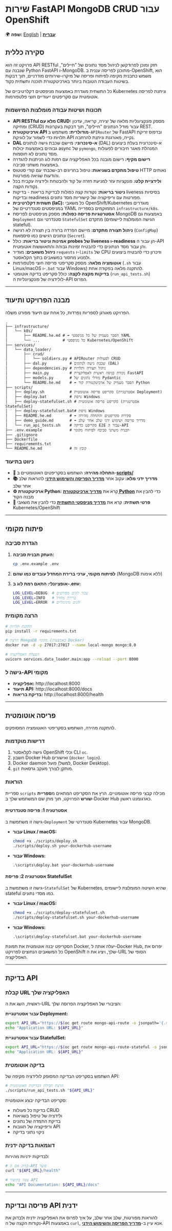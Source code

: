 # שירות FastAPI MongoDB CRUD עבור OpenShift

🌍 **שפה:** [English](README.md) | **[עברית](README.he.md)**

## סקירה כללית

פרויקט זה הוא API RESTful חזק ומוכן לפרודקשן לניהול מסד נתונים של "חיילים", שנבנה עם Python FastAPI ו-MongoDB. מתוכנן לפריסה עננית ב-OpenShift, הוא משמש כתבנית מקיפה לפיתוח ופריסה של מיקרו-שירותים מודרניים, תוך דבקות בשיטות העבודה הטובות ביותר בארכיטקטורת תוכנה ותשתית כקוד.

כל התשתית מוגדרת באמצעות מניפסטים דקלרטיביים של Kubernetes וניתנת לפריסה אוטומטית עם סקריפטים ייעודיים חוצי פלטפורמות.

### תכונות ושיטות עבודה מומלצות המיושמות

-   **API RESTful מלא עם CRUD:** מספק פונקציונליות מלאה של יצירה, קריאה, עדכון ומחיקה (CRUD) עבור מודל הנתונים "חיילים", תוך דבקות בעקרונות REST.
-   **ארכיטקטורת API מודולרית:** משתמש ב-`APIRouter` של FastAPI ובדפוס זריקת תלויות כדי לשמור על לוגיקת API נקייה, מאורגנת וניתנת להרחבה.
-   **DAL א-סינכרוני:** מיישם שכבת גישה לנתונים (DAL) א-סינכרונית בעלת ביצועים גבוהים באמצעות יכולות async של `pymongo`, המנהלת מאגר חיבורים לפעולות מסד נתונים לא חוסמות.
-   **רישום מקיף:** רישום מובנה בכל האפליקציה עם רמות לוג הניתנות להגדרה באמצעות משתני סביבה.
-   **טיפול מתקדם בשגיאות:** טיפול בחריגים רב-שכבתי עם קודי סטטוס HTTP נאותים והודעות שגיאה מפורטות.
-   **ולידציית קלט:** פונקציות עזר למניעת חזרה על קוד ולהבטחת ולידציה עקבית בכל נקודות הקצה.
-   **ניטור בריאות:** נקודות קצה כפולות לבדיקת בריאות - בדיקות liveness בסיסיות ובדיקות readiness מפורטות עם וריפיקציה של קישוריות מסד נתונים.
-   **תשתית דקלרטיבית (IaC):** כל משאבי OpenShift/Kubernetes מוגדרים במניפסטים סטנדרטיים של YAML הממוקמים בספרייה `infrastructure/k8s`.
-   **אסטרטגיות פריסה כפולות:** מספק מניפסטים לפריסת MongoDB באמצעות גם `Deployment` סטנדרטי וגם `StatefulSet` מתקדם (הגישה המומלצת ליישומים stateful).
-   **ניהול תצורה מתקדם:** מיישם הפרדה ברורה בין תצורה לא רגישה (`ConfigMap`) ונתונים רגישים כמו סיסמאות (`Secret`).
-   **אמינות וניטור בריאות:** כולל **probes של liveness ו-readiness** הן עבור ה-API והן עבור מסד הנתונים כדי להבטיח זמינות גבוהה והתאוששות אוטומטית.
-   **ניהול משאבים:** מגדיר `requests` ו-`limits` של CPU וזיכרון כדי להבטיח ביצועים ולמנוע מחסור במשאבים בתוך הקלאסטר.
-   **אוטומציה מלאה:** מספק סקריפטי פריסה חוצי פלטפורמות (`.sh` עבור Linux/macOS ו-`.bat` עבור Windows) להתקנה מלאה בפקודה אחת.
-   **בדיקות מקצה לקצה:** כולל סקריפט בדיקה אוטומטי (`run_api_tests.sh`) לולידציה של פונקציונליות ה-API הפרוס.

---

## מבנה הפרויקט ותיעוד

הפרויקט מאורגן לספריות נפרדות, כל אחת עם תיעוד מפורט משלה.

```
.
├── infrastructure/
│   └── k8s/
│       ├── README.he.md # ➡️ הסבר מעמיק של כל מניפסטי YAML
│       └── ...          # כל מניפסטי Kubernetes/OpenShift
├── services/
│   └── data_loader/
│       ├── crud/
│       │   └── soldiers.py # APIRouter לפעולות CRUD
│       ├── dal.py          # שכבת גישה לנתונים (DAL)
│       ├── dependencies.py # ניהול תצורה ותלויות
│       ├── main.py         # נקודת כניסה ראשית לאפליקציית FastAPI
│       ├── models.py       # מודלי נתונים של Pydantic
│       └── README.he.md    # ➡️ הסבר מעמיק של ארכיטקטורת קוד Python
├── scripts/
│   ├── deploy.sh           # סקריפט פריסה אוטומטית (אסטרטגיית Deployment)
│   ├── deploy.bat          # גרסת Windows
│   ├── deploy-statefulset.sh # סקריפט פריסה אוטומטית (אסטרטגיית StatefulSet)
│   ├── deploy-statefulset.bat# גרסת Windows
│   ├── README.he.md        # ➡️ סקירת סקריפטים והתחלה מהירה
│   ├── demo_guide.md       # ➡️ מדריך פריסה ושימוש ידני שלב אחר שלב
│   └── run_api_tests.sh    # סקריפט בדיקה E2E עבור ה-API
├── .env.example            # תבנית משתני סביבה לפיתוח מקומי
├── .gitignore
├── Dockerfile
├── requirements.txt
└── README.he.md            # קובץ זה
```

### ניווט בתיעוד

-   **🚀 התחלה מהירה:** השתמש בסקריפטים האוטומטיים ב-**[scripts/](./scripts/README.he.md)**
-   **📚 מדריך ידני מלא:** עקוב אחר **[מדריך הפריסה והשימוש הידני](scripts/demo_guide.he.md)** להוראות שלב אחר שלב
-   **⚙️ ארכיטקטורת Python:** קרא את **[מדריך ארכיטקטורת Python](./services/data_loader/README.he.md)** כדי להבין את מבנה הקוד
-   **🔧 פרטי תשתית:** קרא את **[מדריך מניפסטי התשתית](./infrastructure/k8s/README.he.md)** כדי להבין את משאבי Kubernetes/OpenShift

---

## פיתוח מקומי

### הגדרת סביבה
1. **העתק תבנית סביבה:**
   ```bash
   cp .env.example .env
   ```

2. **לפיתוח מקומי, ערכי ברירת המחדל עובדים כמו שהם** (MongoDB ללא אימות)

3. **אופציונלי: התאם רמת לוג ב-.env:**
   ```bash
   LOG_LEVEL=DEBUG  # עבור לוגים מפורטים
   LOG_LEVEL=INFO   # ברירת מחדל
   LOG_LEVEL=ERROR  # לוגים מינימליים
   ```

### הרצה מקומית
```bash
# התקנת תלויות
pip install -r requirements.txt

# הרצת MongoDB מקומי (באמצעות Docker)
docker run -d -p 27017:27017 --name local-mongo mongo:8.0

# הפעלת האפליקציה
uvicorn services.data_loader.main:app --reload --port 8000
```

### גישה ל-API מקומי
- **אפליקציה:** http://localhost:8000
- **תיעוד API:** http://localhost:8000/docs
- **בדיקת בריאות:** http://localhost:8000/health

---

## פריסה אוטומטית

להתקנה מהירה, השתמש בסקריפטי האוטומציה המסופקים.

### דרישות מוקדמות

1.  גישה לקלאסטר OpenShift וכלי CLI `oc`.
2.  חשבון Docker Hub ואישורים (`docker login`).
3.  Docker daemon פועל (למשל, Docker Desktop).
4.  `git` מותקן לצורך מעקב גרסאות.

### הוראות

ספריית `scripts` מכילה קבצי פריסה אוטומטיים. הרץ את הסקריפט המתאים מ**ספריית שורש** הפרויקט, תוך מתן שם המשתמש שלך ב-Docker Hub כארגומנט ראשון.

#### אסטרטגיה 1: פריסה סטנדרטית
גישה זו משתמשת ב-`Deployment` סטנדרטי של Kubernetes עבור MongoDB.

*   **עבור Linux / macOS:**
    ```bash
    chmod +x ./scripts/deploy.sh
    ./scripts/deploy.sh your-dockerhub-username
    ```

*   **עבור Windows:**
    ```batch
    .\scripts\deploy.bat your-dockerhub-username
    ```

#### אסטרטגיה 2: פריסת StatefulSet
גישה זו משתמשת ב-`StatefulSet` של Kubernetes, שהיא השיטה המומלצת ליישומים stateful כמו מסדי נתונים.

*   **עבור Linux / macOS:**
    ```bash
    chmod +x ./scripts/deploy-statefulset.sh
    ./scripts/deploy-statefulset.sh your-dockerhub-username
    ```

*   **עבור Windows:**
    ```batch
    .\scripts\deploy-statefulset.bat your-dockerhub-username
    ```

הסקריפט יבנה אוטומטית את תמונת Docker, יעלה אותה ל-Docker Hub, יפרוס את כל המשאבים הנחוצים לפרויקט OpenShift שלך, ויציג את ה-URL הסופי של האפליקציה.

---

## בדיקת API

### קבלת URL האפליקציה שלך
ראשית, השג את ה-URL הציבורי של האפליקציה הפרוסה שלך:

**עבור אסטרטגיית Deployment:**
```bash
export API_URL="https://$(oc get route mongo-api-route -o jsonpath='{.spec.host}')"
echo "Application URL: ${API_URL}"
```

**עבור אסטרטגיית StatefulSet:**
```bash
export API_URL="https://$(oc get route mongo-api-route-stateful -o jsonpath='{.spec.host}')"
echo "Application URL: ${API_URL}"
```

### בדיקה אוטומטית
השתמש בסקריפט הבדיקה המסופק לולידציה מקיפה של API:

```bash
# הרצת חבילת הבדיקות האוטומטית
./scripts/run_api_tests.sh "${API_URL}"
```

סקריפט הבדיקה יבצע אוטומטית:
- בדיקת כל פעולות CRUD
- ולידציה של טיפול בשגיאות
- בדיקת התמדה של נתונים
- וריפיקציה של תגובות API
- ניקוי נתוני בדיקה

### דוגמאות בדיקה ידנית
לבדיקות ידניות מהירות:

```bash
# בדוק אם ה-API פועל
curl "${API_URL}/health"

# צפה בתיעוד API
echo "API Documentation: ${API_URL}/docs"
```

---

## פריסה ובדיקת API ידנית

להוראות מפורטות, שלב אחר שלב, על איך לפרוס את האפליקציה ידנית ולבדוק את נקודות הקצה של ה-API באמצעות `curl`, אנא עיין ב-**[מדריך הפריסה והשימוש הידני](scripts/demo_guide.he.md)**.